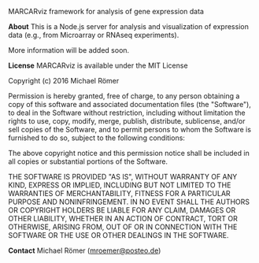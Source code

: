 MARCARviz framework for analysis of gene expression data

**About**
This is a Node.js server for analysis and visualization of expression data (e.g., from Microarray or RNAseq experiments).

More information will be added soon. 

**License**
MARCARviz is available under the MIT License

Copyright (c) 2016 Michael Römer

Permission is hereby granted, free of charge, to any person obtaining a copy of this software and associated documentation files (the "Software"), to deal in the Software without restriction, including without limitation the rights to use, copy, modify, merge, publish, distribute, sublicense, and/or sell copies of the Software, and to permit persons to whom the Software is furnished to do so, subject to the following conditions:

The above copyright notice and this permission notice shall be included in all copies or substantial portions of the Software.

THE SOFTWARE IS PROVIDED "AS IS", WITHOUT WARRANTY OF ANY KIND, EXPRESS OR IMPLIED, INCLUDING BUT NOT LIMITED TO THE WARRANTIES OF MERCHANTABILITY, FITNESS FOR A PARTICULAR PURPOSE AND NONINFRINGEMENT. IN NO EVENT SHALL THE AUTHORS OR COPYRIGHT HOLDERS BE LIABLE FOR ANY CLAIM, DAMAGES OR OTHER LIABILITY, WHETHER IN AN ACTION OF CONTRACT, TORT OR OTHERWISE, ARISING FROM, OUT OF OR IN CONNECTION WITH THE SOFTWARE OR THE USE OR OTHER DEALINGS IN THE SOFTWARE.

**Contact**
Michael Römer (mroemer@posteo.de)
